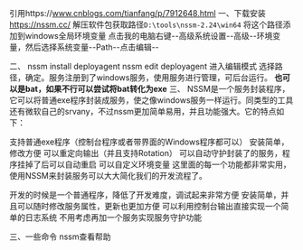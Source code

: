 引用https://www.cnblogs.com/tianfang/p/7912648.html
一、下载安装 https://nssm.cc/
解压软件包获取路径`D:\tools\nssm-2.24\win64`
将这个路径添加到windows全局环境变量
点击我的电脑右键--高级系统设置--高级--环境变量，然后选择系统变量--Path--点击编辑--

二、
nssm install deployagent
nssm edit deployagent
进入编辑模式
选择路径，确定。服务注册到了windows服务，使用服务进行管理，可后台运行。
**也可以是bat，如果不行可以尝试将bat转化为exe**
三、
NSSM是一个服务封装程序，它可以将普通exe程序封装成服务，使之像windows服务一样运行。同类型的工具还有微软自己的srvany，不过nssm更加简单易用，并且功能强大。它的特点如下：

支持普通exe程序（控制台程序或者带界面的Windows程序都可以）
安装简单，修改方便
可以重定向输出（并且支持Rotation）
可以自动守护封装了的服务，程序挂掉了后可以自动重启
可以自定义环境变量
这里面的每一个功能都非常实用，使用NSSM来封装服务可以大大简化我们的开发流程了。

开发的时候是一个普通程序，降低了开发难度，调试起来非常方便
安装简单，并且可以随时修改服务属性，更新也更加方便
可以利用控制台输出直接实现一个简单的日志系统
不用考虑再加一个服务实现服务守护功能

三、一些命令
nssm查看帮助